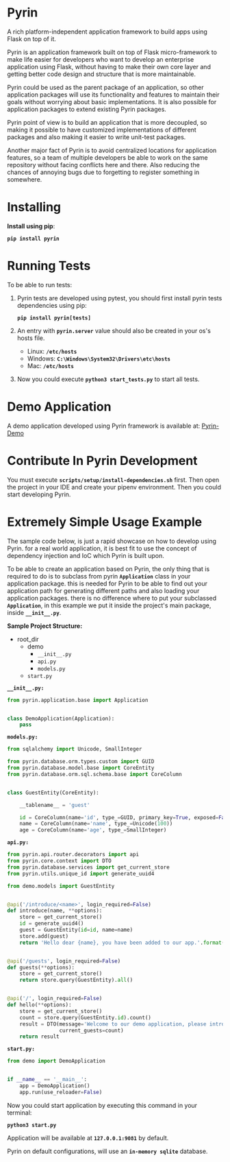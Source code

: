 # Pyrin

A rich platform-independent application framework to build apps using Flask on top of it.

Pyrin is an application framework built on top of Flask micro-framework to make 
life easier for developers who want to develop an enterprise application 
using Flask, without having to make their own core layer and getting better code
design and structure that is more maintainable.

Pyrin could be used as the parent package of an application, so other application 
packages will use its functionality and features to maintain their goals without 
worrying about basic implementations.
It is also possible for application packages to extend existing Pyrin packages.

Pyrin point of view is to build an application that is more decoupled, so making it 
possible to have customized implementations of different packages and also making it 
easier to write unit-test packages.

Another major fact of Pyrin is to avoid centralized locations for application features, so a team
of multiple developers be able to work on the same repository without facing conflicts here
and there. Also reducing the chances of annoying bugs due to forgetting to register
something in somewhere.

# Installing

**Install using pip**:

**`pip install pyrin`**

# Running Tests

To be able to run tests:

1. Pyrin tests are developed using pytest, you should first 
   install pyrin tests dependencies using pip:
   
   **`pip install pyrin[tests]`**

2. An entry with **`pyrin.server`** value should also be created in your os's hosts file.

   - Linux:    **`/etc/hosts`**
   - Windows:  **`C:\Windows\System32\Drivers\etc\hosts`**
   - Mac:      **`/etc/hosts`**

3. Now you could execute **`python3 start_tests.py`** to start all tests.

# Demo Application

A demo application developed using Pyrin framework is available at: 
[Pyrin-Demo](https://github.com/mononobi/pyrin_demo)

# Contribute In Pyrin Development

You must execute **`scripts/setup/install-dependencies.sh`** first.
Then open the project in your IDE and create your pipenv environment.
Then you could start developing Pyrin.

# Extremely Simple Usage Example

The sample code below, is just a rapid showcase on how to develop using Pyrin. 
for a real world application, it is best fit to use the concept of dependency injection 
and IoC which Pyrin is built upon.

To be able to create an application based on Pyrin, the only thing that is required to do
is to subclass from pyrin **`Application`** class in your application package. this is 
needed for Pyrin to be able to find out your application path for generating different 
paths and also loading your application packages. there is no difference where to put 
your subclassed **`Application`**, in this example we put it inside the project's main 
package, inside **`__init__.py`**.


**Sample Project Structure:**

- root_dir
  - demo
    - `__init__.py`
    - `api.py`
    - `models.py`
  - `start.py`

**`__init__.py:`**

```python
from pyrin.application.base import Application


class DemoApplication(Application):
    pass
```

**`models.py:`**

```python
from sqlalchemy import Unicode, SmallInteger

from pyrin.database.orm.types.custom import GUID
from pyrin.database.model.base import CoreEntity
from pyrin.database.orm.sql.schema.base import CoreColumn


class GuestEntity(CoreEntity):

    __tablename__ = 'guest'

    id = CoreColumn(name='id', type_=GUID, primary_key=True, exposed=False)
    name = CoreColumn(name='name', type_=Unicode(100))
    age = CoreColumn(name='age', type_=SmallInteger)
```

**`api.py:`**

```python
from pyrin.api.router.decorators import api
from pyrin.core.context import DTO
from pyrin.database.services import get_current_store
from pyrin.utils.unique_id import generate_uuid4

from demo.models import GuestEntity


@api('/introduce/<name>', login_required=False)
def introduce(name, **options):
    store = get_current_store()
    id = generate_uuid4()
    guest = GuestEntity(id=id, name=name)
    store.add(guest)
    return 'Hello dear {name}, you have been added to our app.'.format(name=name)


@api('/guests', login_required=False)
def guests(**options):
    store = get_current_store()
    return store.query(GuestEntity).all()


@api('/', login_required=False)
def hello(**options):
    store = get_current_store()
    count = store.query(GuestEntity.id).count()
    result = DTO(message='Welcome to our demo application, please introduce yourself.',
                 current_guests=count)
    return result
```

**`start.py:`**

```python
from demo import DemoApplication


if __name__ == '__main__':
    app = DemoApplication()
    app.run(use_reloader=False)
```

Now you could start application by executing this command in your terminal:

**`python3 start.py`**

Application will be available at **`127.0.0.1:9081`** by default.

Pyrin on default configurations, will use an **`in-memory sqlite`** database.
